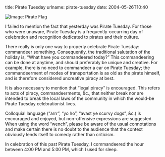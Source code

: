 title: Pirate Tuesday
urlname: pirate-tuesday
date: 2004-05-26T10:40

![Image: Pirate Flag](https://dl.dropboxusercontent.com/s/7seqzssxfztqdn0/20040526-pirate.jpg)

I failed to mention the fact that yesterday was Pirate Tuesday. For those who were unaware, Pirate Tuesday is a
frequently-occurring day of celebration and recognition dedicated to pirates and their culture.

There really is only one way to properly celebrate Pirate Tuesday: commandeer something. Consequently, the traditional
salutation of the holiday is, &ldquo;What have you commandeered today?&rdquo; This commandeering can be done at anytime,
and should preferably be unique and creative. For example, there is no need to commandeer a car on Pirate Tuesday; the
commandeerment of modes of transportation is as old as the pirate himself, and is therefore considered uncreative piracy
at best.

It is also necessary to mention that &ldquo;legal piracy&rdquo; is encouraged. This refers to acts of piracy,
commandeerments, &amp;c., that neither break nor are intended to break the local laws of the community in which the
would-be Pirate Tuesday celebrationist lives.

Colloquial language (&ldquo;arrr&rdquo;, &ldquo;yo ho&rdquo;, &ldquo;avast ye scurvy dogs&rdquo;, &amp;c.) is encouraged
and enjoyed, but non-offensive expressions are suggested. When using the word &ldquo;wench&rdquo;, please be aware of
the usual connotations and make certain there is no doubt to the audience that the context obviously lends itself to
comedy rather than criticism.

In celebration of this past Pirate Tuesday, I commandeered the hour between 4:00 PM and 5:00 PM, which I used for sleep.

[a]: {static}/images/2004-05-26-pirate.jpg
